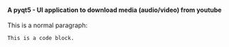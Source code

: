 #### A pyqt5 - UI application to download media (audio/video) from youtube
<p>This is a normal paragraph:</p>

<pre><code>This is a code block.
</code></pre>

